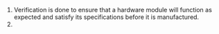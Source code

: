 1. Verification is done to  ensure that a hardware module will function as expected and satisfy its specifications before it is manufactured.
2. 

